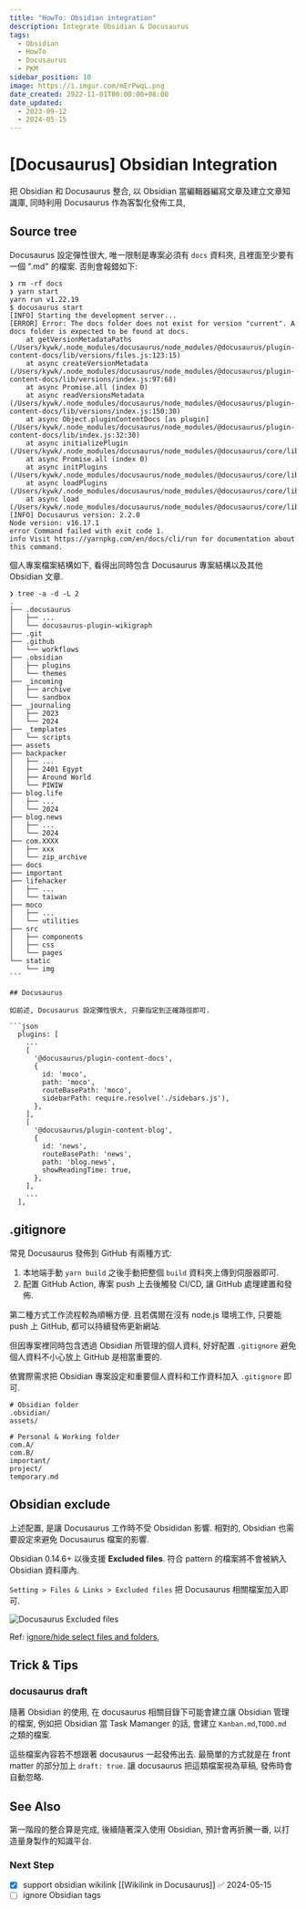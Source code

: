 ```yaml
---
title: "HowTo: Obsidian integration"
description: Integrate Obsidian & Docusaurus
tags:
  - Obsidian
  - HowTo
  - Docusaurus
  - PKM
sidebar_position: 10
image: https://i.imgur.com/mErPwqL.png
date_created: 2022-11-01T00:00:00+08:00
date_updated:
  - 2023-09-12
  - 2024-05-15
---
```


# [Docusaurus] Obsidian Integration

把 Obsidian 和 Docusaurus 整合, 以 Obsidian 當編輯器編寫文章及建立文章知識庫,
同時利用 Docusaurus 作為客製化發佈工具,

## Source tree

Docusaurus 設定彈性很大,
唯一限制是專案必須有 `docs` 資料夾, 且裡面至少要有一個 ".md" 的檔案. 否則會報錯如下:

```shell
❯ rm -rf docs
❯ yarn start
yarn run v1.22.19
$ docusaurus start
[INFO] Starting the development server...
[ERROR] Error: The docs folder does not exist for version "current". A docs folder is expected to be found at docs.
    at getVersionMetadataPaths (/Users/kywk/.node_modules/docusaurus/node_modules/@docusaurus/plugin-content-docs/lib/versions/files.js:123:15)
    at async createVersionMetadata (/Users/kywk/.node_modules/docusaurus/node_modules/@docusaurus/plugin-content-docs/lib/versions/index.js:97:68)
    at async Promise.all (index 0)
    at async readVersionsMetadata (/Users/kywk/.node_modules/docusaurus/node_modules/@docusaurus/plugin-content-docs/lib/versions/index.js:150:30)
    at async Object.pluginContentDocs [as plugin] (/Users/kywk/.node_modules/docusaurus/node_modules/@docusaurus/plugin-content-docs/lib/index.js:32:30)
    at async initializePlugin (/Users/kywk/.node_modules/docusaurus/node_modules/@docusaurus/core/lib/server/plugins/init.js:83:32)
    at async Promise.all (index 0)
    at async initPlugins (/Users/kywk/.node_modules/docusaurus/node_modules/@docusaurus/core/lib/server/plugins/init.js:91:21)
    at async loadPlugins (/Users/kywk/.node_modules/docusaurus/node_modules/@docusaurus/core/lib/server/plugins/index.js:26:21)
    at async load (/Users/kywk/.node_modules/docusaurus/node_modules/@docusaurus/core/lib/server/index.js:76:58)
[INFO] Docusaurus version: 2.2.0
Node version: v16.17.1
error Command failed with exit code 1.
info Visit https://yarnpkg.com/en/docs/cli/run for documentation about this command.
```

個人專案檔案結構如下, 看得出同時包含 Docusaurus 專案結構以及其他 Obsidian 文章.

````
❯ tree -a -d -L 2
.
├── .docusaurus
│   ├── ...
│   └── docusaurus-plugin-wikigraph
├── .git
├── .github
│   └── workflows
├── .obsidian
│   ├── plugins
│   └── themes
├── _incoming
│   ├── archive
│   └── sandbox
├── _journaling
│   ├── 2023
│   └── 2024
├── _templates
│   └── scripts
├── assets
├── backpacker
│   ├── ...
│   ├── 2401 Egypt
│   ├── Around World
│   └── PIWIW
├── blog.life
│   ├── ...
│   └── 2024
├── blog.news
│   ├── ...
│   └── 2024
├── com.XXXX
│   ├── xxx
│   └── zip_archive
├── docs
├── important
├── lifehacker
│   ├── ...
│   └── taiwan
├── moco
│   ├── ...
│   └── utilities
├── src
│   ├── components
│   ├── css
│   └── pages
└── static
    └── img
```

## Docusaurus

如前述, Docusaurus 設定彈性很大, 只要指定到正確路徑即可.

```json
  plugins: [
    ...
    [
      '@docusaurus/plugin-content-docs',
      {
        id: 'moco',
        path: 'moco',
        routeBasePath: 'moco',
        sidebarPath: require.resolve('./sidebars.js'),
      },
    ],
    [
      '@docusaurus/plugin-content-blog',
      {
        id: 'news',
        routeBasePath: 'news',
        path: 'blog.news',
        showReadingTime: true,
      },
    ],
    ...
  ],
````

## .gitignore

常見 Docusaurus 發佈到 GitHub 有兩種方式:

1. 本地端手動 `yarn build` 之後手動把整個 `build` 資料夾上傳到伺服器即可.
2. 配置 GitHub Action, 專案 push 上去後觸發 CI/CD, 讓 GitHub 處理建置和發佈.

第二種方式工作流程較為順暢方便. 且若偶爾在沒有 node.js 環境工作,
只要能 push 上 GitHub, 都可以持續發佈更新網站.

但因專案裡同時包含透過 Obsidian 所管理的個人資料,
好好配置 `.gitignore` 避免個人資料不小心放上 GitHub 是相當重要的.

依實際需求把 Obsidian 專案設定和重要個人資料和工作資料加入 `.gitignore` 即可.

```.gitignore
# Obsidian folder
.obsidian/
assets/

# Personal & Working folder
com.A/
com.B/
important/
project/
temporary.md
```

## Obsidian exclude

上述配置, 是讓 Docusaurus 工作時不受 Obsididan 影響.
相對的, Obsidian 也需要設定來避免 Docusaurus 檔案的影響.

Obsidian 0.14.6+ 以後支援 **Excluded files**.
符合 pattern 的檔案將不會被納入 Obsidian 資料庫內.

`Setting > Files & Links > Excluded files` 把 Docusaurus 相關檔案加入即可.

![Docusaurus Excluded files](https://lh3.googleusercontent.com/pw/AL9nZEW9MMhjprzD-lhJs-LqPuIui3xGYg3AJJk5H5HNOjk-EVujiUzyZP7Oa31Ac1F4F84Av_ECyN4y7b3-UHf3k9ccGvYYjpG7MqxsToNuytl9QElvcZqqdkHCTLhpoptnuGAHlCVMJcirsx0-X4CxVO73sw=w800-no?authuser=0)

Ref: [ignore/hide select files and folders](https://forum.obsidian.md/t/config-to-ignore-hide-select-files-and-folders/4186),

## Trick & Tips

### docusaurus draft

隨著 Obsidian 的使用, 在 docusaurus 相關目錄下可能會建立讓 Obsidian 管理的檔案,
例如把 Obsidian 當 Task Mamanger 的話, 會建立 `Kanban.md`,`TODO.md` 之類的檔案.

這些檔案內容若不想跟著 docusaurus 一起發佈出去. 最簡單的方式就是在 front matter 的部分加上 `draft: true`.
讓 docusaurus 把這類檔案視為草稿, 發佈時會自動忽略.

## See Also

第一階段的整合算是完成, 後續隨著深入使用 Obsidian,
預計會再折騰一番, 以打造量身製作的知識平台.

### Next Step

- [x] support obsidian wikilink [[Wikilink in Docusaurus]] ✅ 2024-05-15
- [ ] ignore Obsidian tags
